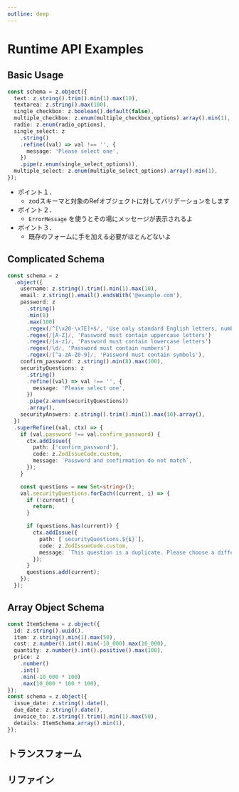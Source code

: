 ```yaml
---
outline: deep
---
```


# Runtime API Examples

## Basic Usage

```ts
const schema = z.object({
  text: z.string().trim().min(1).max(10),
  textarea: z.string().max(100),
  single_checkbox: z.boolean().default(false),
  multiple_checkbox: z.enum(multiple_checkbox_options).array().min(1),
  radio: z.enum(radio_options),
  single_select: z
    .string()
    .refine((val) => val !== '', {
      message: 'Please select one',
    })
    .pipe(z.enum(single_select_options)),
  multiple_select: z.enum(multiple_select_options).array().min(1),
});
```

<script setup>
import BasicUsage from './components/BasicUsage.vue'
import ComplicatedSchema from './components/ComplicatedSchema.vue'
import ArrayObjectSchema from './components/ArrayObjectSchema.vue'
</script>

<BasicUsage></BasicUsage>

- ポイント１．
  - zodスキーマと対象のRefオブジェクトに対してバリデーションをします
- ポイント２．
  - `ErrorMessage` を使うとその場にメッセージが表示されるよ
- ポイント３．
  - 既存のフォームに手を加える必要がほとんどないよ

## Complicated Schema

```ts
const schema = z
  .object({
    username: z.string().trim().min(1).max(10),
    email: z.string().email().endsWith('@example.com'),
    password: z
      .string()
      .min(8)
      .max(100)
      .regex(/^[\x20-\x7E]+$/, 'Use only standard English letters, numbers, and symbols')
      .regex(/[A-Z]/, 'Password must contain uppercase letters')
      .regex(/[a-z]/, 'Password must contain lowercase letters')
      .regex(/\d/, 'Password must contain numbers')
      .regex(/[^a-zA-Z0-9]/, 'Password must contain symbols'),
    confirm_password: z.string().min(8).max(100),
    securityQuestions: z
      .string()
      .refine((val) => val !== '', {
        message: 'Please select one',
      })
      .pipe(z.enum(securityQuestions))
      .array(),
    securityAnswers: z.string().trim().min(1).max(10).array(),
  })
  .superRefine((val, ctx) => {
    if (val.password !== val.confirm_password) {
      ctx.addIssue({
        path: ['confirm_password'],
        code: z.ZodIssueCode.custom,
        message: `Password and confirmation do not match`,
      });
    }

    const questions = new Set<string>();
    val.securityQuestions.forEach((current, i) => {
      if (!current) {
        return;
      }

      if (questions.has(current)) {
        ctx.addIssue({
          path: [`securityQuestions.${i}`],
          code: z.ZodIssueCode.custom,
          message: `This question is a duplicate. Please choose a different question.`,
        });
      }
      questions.add(current);
    });
  });
```

<ComplicatedSchema></ComplicatedSchema>

## Array Object Schema

```ts
const ItemSchema = z.object({
  id: z.string().uuid(),
  item: z.string().min(1).max(50),
  cost: z.number().int().min(-10_000).max(10_000),
  quantity: z.number().int().positive().max(100),
  price: z
    .number()
    .int()
    .min(-10_000 * 100)
    .max(10_000 * 100 * 100),
});
const schema = z.object({
  issue_date: z.string().date(),
  due_date: z.string().date(),
  invoice_to: z.string().trim().min(1).max(50),
  details: ItemSchema.array().min(1),
});
```

<ArrayObjectSchema></ArrayObjectSchema>

## トランスフォーム

## リファイン

